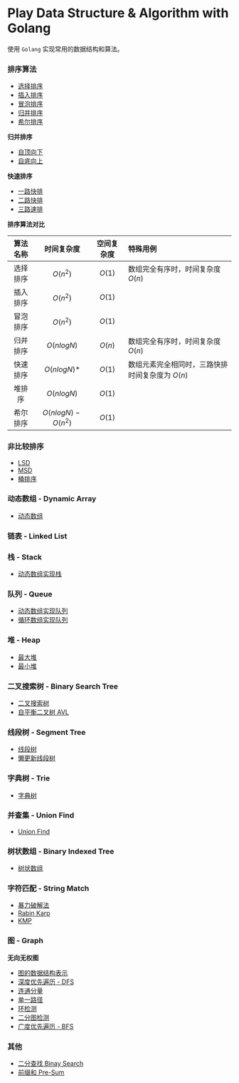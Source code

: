 # Play Data Structure & Algorithm with Golang

使用 `Golang` 实现常用的数据结构和算法。

### 排序算法
* [选择排序](./sort/selectsort.go)
* [插入排序](./sort/insertionsort.go)
* [冒泡排序](./sort/bubblesort.go)
* [归并排序](./sort/mergesort.go)
* [希尔排序](./sort/shellsort.go)

**归并排序**
* [自顶向下](./sort/mergesort.go)
* [自底向上](./sort/mergesortbu.go)

**快速排序**
* [一路快排](./sort/quicksort1way.go)
* [二路快排](./sort/quicksort2ways.go)
* [三路速排](./sort/quicksort3ways.go)

**排序算法对比**


| 算法名称    | 时间复杂度 | 空间复杂度 | 特殊用例 |
| :-----------: | :-----------: |:-----------:  |:----------- |
| 选择排序   |  ${O(n^2)}$          |  ${O(1)}$   | 数组完全有序时，时间复杂度 ${O(n)}$ | 
| 插入排序   |  ${O(n^2)}$          |  ${O(1)}$   |     | 
| 冒泡排序   |  ${O(n^2)}$          |  ${O(1)}$   |     | 
| 归并排序   |  $O(nlogN)$          |  ${O(n)}$   | 数组完全有序时，时间复杂度 ${O(n)}$ | 
| 快速排序   |  $O(nlogN)*$         |  ${O(1)}$   | 数组元素完全相同时，三路快排时间复杂度为 ${O(n)}$ | 
| 堆排序     |  $O(nlogN)$          |  ${O(1)}$   |     | 
| 希尔排序   |  $O(nlogN)-O(n^{2})$ |  ${O(1)}$   |     | 


### 非比较排序
* [LSD](./sort/radix/lsd.go)
* [MSD](./sort/radix/msd.go)
* [桶排序](./sort/radix/bucket_sort.go)

### 动态数组 - Dynamic Array
* [动态数组](./array/array.go)

### 链表 - Linked List

### 栈 - Stack
* [动态数组实现栈](./stack/array_stack.go)

### 队列 - Queue
* [动态数组实现队列](./queue/array_queue.go)
* [循环数组实现队列](./queue/loop_queue.go)

### 堆 - Heap
* [最大堆](./tree/max_heap.go)
* [最小堆](./tree/min_heap.go)

### 二叉搜索树 - Binary Search Tree
* [二叉搜索树](./tree/binary_search_tree.go)
* [自平衡二叉树 AVL](./tree/avl_tree.go)

### 线段树 - Segment Tree
* [线段树](./tree/segment_tree.go)
* [懒更新线段树](./tree/lazy_segment_tree.go)

### 字典树 - Trie
* [字典树](./tree/trie.go)

### 并查集 - Union Find
* [Union Find](./tree/union_find.go)

### 树状数组 - Binary Indexed Tree
* [树状数组](./tree/binary_indexed_tree.go)

### 字符匹配 - String Match
* [暴力破解法](./strings/match/brute_force.go)
* [Rabin Karp](./strings/match/rabin_karp.go)
* [KMP](./strings/match/kmp.go)

### 图 - Graph
**无向无权图**
* [图的数据结构表示](./graph/)
* [深度优先遍历 - DFS](./graph/dfs/)
* [连通分量](./graph/dfs/cc_count.go)
* [单一路径](./graph/dfs/path.go)
* [环检测](./graph/dfs/cycle_detection.go)
* [二分图检测](./graph/dfs/bipartition_detection.go)
* [广度优先遍历 - BFS](./graph/bfs/)

### 其他
* [二分查找 Binay Search](./search/binary_search.go)
* [前缀和 Pre-Sum](./util/presum/)
